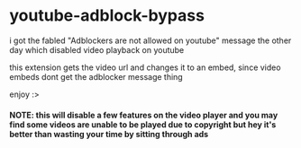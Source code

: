 # youtube-adblock-bypass

i got the fabled "Adblockers are not allowed on youtube" message the other day which disabled video playback on youtube

this extension gets the video url and changes it to an embed, since video embeds dont get the adblocker message thing

enjoy :>

#### NOTE: this will disable a few features on the video player and you may find some videos are unable to be played due to copyright but hey it's better than wasting your time by sitting through ads